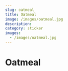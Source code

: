 ```yaml
---
slug: oatmeal
title: Oatmeal
image: /images/oatmeal.jpg
description:
category: sticker
images:
  - /images/oatmeal.jpg
---
```


# Oatmeal
